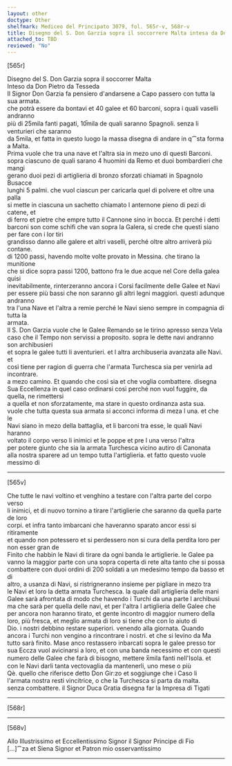 ```yaml
---
layout: other
doctype: Other
shelfmark: Mediceo del Principato 3079, fol. 565r-v, 568r-v
title: Disegno del S. Don Garzia sopra il soccorrere Malta intesa da Don Pietro da Tesseda
attached_to: TBD
reviewed: "No"
---
```


[565r]  
  
  
Disegno del S. Don Garzia sopra il soccorrer Malta  
Inteso da Don Pietro da Tesseda  
Il Signor Don Garzia fa pensiero d'andarsene a Capo passero con tutta la sua armata.  
che potrà essere da bontavi et 40 galee et 60 barconi, sopra i quali vaselli andranno  
più di 25mila fanti pagati, 10̅mila de quali saranno Spagnoli. senza li venturieri che saranno  
da 5mila, et fatta in questo luogo la massa disegna di andare in q⁀sta forma a Malta.  
Prima vuole che tra una nave et l'altra sia in mezo uno di questi Barconi.  
sopra ciascuno de quali sarano 4 huomini da Remo et duoi bombardieri che mangi  
gerano duoi pezi di artiglieria di bronzo sforzati chiamati in Spagnolo Busacce  
lunghi 5 palmi. che vuol ciascun per caricarla quel di polvere et oltre una palla  
si mette in ciascuna un sachetto chiamato l anternone pieno di pezi di catene, et  
di ferro et pietre che empre tutto il Cannone sino in bocca. Et perché i detti  
barconi son come schifi che van sopra la Galera, si crede che questi siano per fare con i lor tiri  
grandisso danno alle galere et altri vaselli, perché oltre altro arriverà più contane.  
di 1200 passi, havendo molte volte provato in Messina. che tirano la munitione  
che si dice sopra passi 1200, battono fra le due acque nel Core della galea quisi  
inevitabilmente, rinterzeranno ancora i Corsi facilmente delle Galee et Navi  
per essere più bassi che non saranno gli altri legni maggiori. questi adunque andranno  
tra l'una Nave et l'altra a remie perché le Navi sieno sempre in compagnia di tutta la  
armata.  
Il S. Don Garzia vuole che le Galee Remando se le tirino apresso senza Vela  
caso che il Tempo non servissi a proposito. sopra le dette navi andranno son archibusieri  
et sopra le galee tutti li aventurieri. et l altra archibuseria avanzata alle Navi. et  
così tiene per ragion di guerra che l'armata Turchesca sia per venirla ad incontrare.  
a mezo camino. Et quando che così sia et che voglia combattere. disegna  
Sua Eccellenza in quel caso ordinarsi così perché non vuol fuggire, da quella, ne rimettersi  
a quella et non sforzatamente, ma stare in questo ordinanza asta sua.  
vuole che tutta questa sua armata si acconci informa di meza l una. et che le  
Navi siano in mezo della battaglia, et li barconi tra esse, le quali Navi haranno  
voltato il corpo verso li inimici et le poppe et pre l una verso l'altra  
per potere giunto che sia la armata Turchesca vicino autiro di Canonata  
alla nostra sparere ad un tempo tutta l'artiglieria. et fatto questo vuole  
messimo di  
  
---  

[565v]  
  
  
Che tutte le navi voltino et venghino a testare con l'altra parte del corpo verso  
li inimici, et di nuovo tornino a tirare l'artiglierie che saranno da quella parte de loro  
corpi. et infra tanto imbarcani che haveranno sparato ancor essi si ritiramente  
et quando non potessero et si perdessero non si cura della perdita loro per non esser gran de  
Finito che habbin le Navi di tirare da ogni banda le artiglierie. le Galee pa  
vanno la maggior parte con una sopra coperta di rete alta tanto che si possa  
combattere con duoi ordini di 200 soldati a un medesimo tempo da basso et di  
altro, a usanza di Navi, si ristrigneranno insieme per pigliare in mezo tra  
le Navi et loro la detta armata Turchesca. la quale dall artiglieria delle mani  
Galee sarà afrontata di modo che havendo i Turchi da una parte l archibusi  
ma che sarà per quella delle navi, et per l'altra l artiglieria delle Galee che  
per ancora non haranno tirato, et gente incontro di maggior numero della  
loro, più fresca, et meglio armata di loro si tiene che con lo aiuto di  
Dio. i nostri debbino restare superiori. venendo alla giornata. Quando  
ancora i Turchi non vengino a rincontrare i nostri. et che si levino da Ma  
tutto sarà finito. Mase anco restassero inbarcati sopra le galee presso tor  
sua Eccza vuol avicinarsi a loro, et con una banda necessimo et con questi  
numero delle Galee che farà di bisogno, mettere x̅mila fanti nell'Isola. et  
con le Navi darli tanta vectovaglia da mantenerli, uno mese o più  
Qè. quello che riferisce detto Don Gir:zo et soggiunge che i Caso li  
l'armata nostra resti vincitrice, o che la Turchesca si parta da malta.  
senza combattere. il Signor Duca Gratia disegna far la Impresa di Tigati  
  
---  

[568r]  
  
  
  
---  

[568v]  
  
  
Allo Illustrissimo et Eccellentissimo Signor il Signor Principe di Fio  
[...]⁀za et Siena Signor et Patron mio osservantissimo  
  
---  

